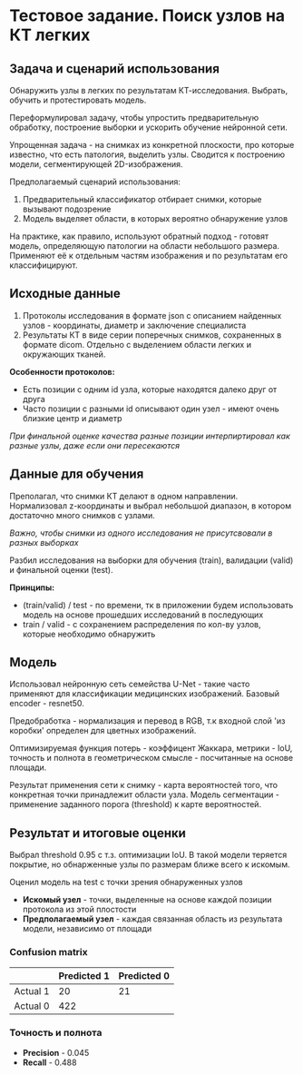 # Тестовое задание. Поиск узлов на КТ легких

## Задача и сценарий использования
Обнаружить узлы в легких по результатам КТ-исследования. Выбрать, обучить и протестировать модель. 

Переформулировал задачу, чтобы упростить предварительную обработку, построение выборки и ускорить обучение нейронной сети.

Упрощенная задача - на снимках из конкретной плоскости, про которые известно, что есть патология, выделить узлы. Сводится к построению модели, сегментирующей 2D-изображения.

Предполагаемый сценарий использования:
1. Предварительный классификатор отбирает снимки, которые вызывают подозрение
2. Модель выделяет области, в которых вероятно обнаружение узлов

На практике, как правило, используют обратный подход - готовят модель, определяющую патологии на области небольшого размера. Применяют её к отдельным частям изображения и по результатам его классифицируют. 

## Исходные данные

1. Протоколы исследования в формате json с описанием найденных узлов - координаты, диаметр и заключение специалиста
2. Результаты КТ в виде серии поперечных снимков, сохраненных в формате dicom. Отдельно с выделением области легких и окружающих тканей.

**Особенности протоколов:**
* Есть позиции с одним id узла, которые находятся далеко друг от друга
* Часто позиции c разными id описывают один узел - имеют очень близкие центр и диаметр

*При финальной оценке качества разные позиции интерпиртировал как разные узлы, даже если они пересекаются*

## Данные для обучения

Преполагал, что снимки КТ делают в одном направлении. Нормализовал z-координаты и выбрал небольшой диапазон, в котором достаточно много снимков с узлами.

*Важно, чтобы снимки из одного исследования не присутсвовали в разных выборках*

Разбил исследования на выборки для обучения (train), валидации (valid) и финальной оценки (test). 

**Принципы:**
* (train/valid) / test - по времени, тк в приложении будем использовать модель на основе прошедших исследований в последующих 
* train / valid - с сохранением распределения по кол-ву узлов, которые необходимо обнаружить
 
 ## Модель
 
 Использовал нейронную сеть семейства U-Net - такие часто применяют для классификации медицинских изображений. Базовый encoder - resnet50.
 
 Предобработка - нормализация и перевод в RGB, т.к входной слой 'из коробки' определен для цветных изображений.
 
 Оптимизируемая функция потерь - коэффицент Жаккара, метрики - IoU, точность и полнота в геометрическом смысле - посчитанные на основе площади.
 
 Результат применения сети к снимку - карта вероятностей того, что конкретная точки принадлежит области узла. Модель сегментации - применение заданного порога (threshold) к карте вероятностей.
 
 ## Результат и итоговые оценки
 
 Выбрал threshold 0.95 с т.з. оптимизации IoU. В такой модели теряется покрытие, но обнарженные узлы по размерам ближе всего к искомым.

 Оценил модель на test с точки зрения обнаруженных узлов
 * **Искомый узел** - точки, выделенные на основе каждой позиции протокола из этой плостости
 * **Предполагаемый узел** - каждая связанная область из результата модели, независимо от площади

### Confusion matrix

|        | Predicted 1 | Predicted 0|
|------- | ----------- | -----------|
|Actual 1| 20          | 21         |
|Actual 0| 422         |            |


### Точность и полнота
* **Precision** - 0.045
* **Recall** - 0.488
